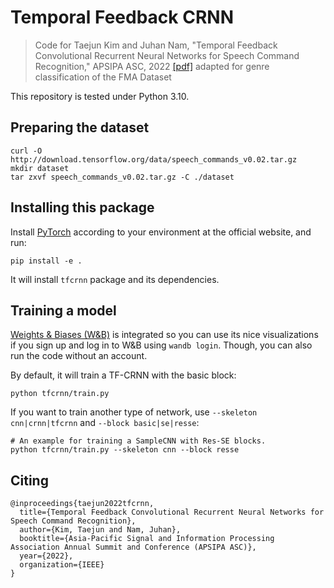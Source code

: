 # Temporal Feedback CRNN

> Code for Taejun Kim and Juhan Nam, "Temporal Feedback Convolutional Recurrent Neural Networks
> for Speech Command Recognition," APSIPA ASC, 2022 [[pdf]](https://arxiv.org/abs/1911.01803)
> adapted for genre classification of the FMA Dataset

This repository is tested under Python 3.10.

## Preparing the dataset

```shell
curl -O http://download.tensorflow.org/data/speech_commands_v0.02.tar.gz
mkdir dataset
tar zxvf speech_commands_v0.02.tar.gz -C ./dataset
```

## Installing this package

Install [PyTorch](https://pytorch.org/) according to your environment at the official website, and run:

```shell
pip install -e .
```

It will install `tfcrnn` package and its dependencies.

## Training a model

[Weights & Biases (W&B)](https://wandb.ai/) is integrated so you can use its nice visualizations if you sign up
and log in to W&B using `wandb login`. Though, you can also run the code without an account.

By default, it will train a TF-CRNN with the basic block:

```shell
python tfcrnn/train.py
```

If you want to train another type of network, use `--skeleton cnn|crnn|tfcrnn` and `--block basic|se|resse`:

```shell
# An example for training a SampleCNN with Res-SE blocks.
python tfcrnn/train.py --skeleton cnn --block resse
```

## Citing

```
@inproceedings{taejun2022tfcrnn,
  title={Temporal Feedback Convolutional Recurrent Neural Networks for Speech Command Recognition},
  author={Kim, Taejun and Nam, Juhan},
  booktitle={Asia-Pacific Signal and Information Processing Association Annual Summit and Conference (APSIPA ASC)},
  year={2022},
  organization={IEEE}
}
```